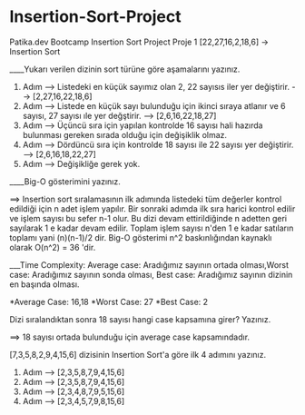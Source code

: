 # Insertion-Sort-Project
Patika.dev Bootcamp Insertion Sort Project
Proje 1
[22,27,16,2,18,6] -> Insertion Sort

____Yukarı verilen dizinin sort türüne göre aşamalarını yazınız.

1. Adım --> Listedeki en küçük sayımız olan 2, 22 sayısıs iler yer değiştirir. --> [2,27,16,22,18,6]
2. Adım --> Listede en küçük sayı bulunduğu için ikinci sıraya atlanır ve 6 sayısı, 27 sayısı ıle yer değştirir. --> [2,6,16,22,18,27]
3. Adım --> Üçüncü sıra için yapılan kontrolde 16 sayısı hali hazırda bulunması gereken sırada olduğu için değişiklik olmaz.
4. Adım --> Dördüncü sıra için kontrolde 18 sayısı ile 22 sayısı yer değiştirir. --> [2,6,16,18,22,27]
5. Adım --> Değişikliğe gerek yok.

____Big-O gösterimini yazınız.

==> Insertion sort sıralamasının ilk adımında listedeki tüm değerler kontrol edildiği için n adet işlem yapılır. Bir sonraki adımda ilk sıra harici kontrol edilir ve işlem sayısı bu sefer n-1 olur. Bu dizi devam ettirildiğinde n adetten geri sayılarak 1 e kadar devam edilir. Toplam işlem sayısı n'den 1 e kadar satıların toplamı yani (n)(n-1)/2 dir. Big-O gösterimi n^2 baskınlığından kaynaklı olarak O(n^2) = 36 'dir.



___Time Complexity: Average case: Aradığımız sayının ortada olması,Worst case: Aradığımız sayının sonda olması, Best case: Aradığımız sayının dizinin en başında olması.

*Average Case: 16,18
*Worst Case: 27
*Best Case: 2

Dizi sıralandıktan sonra 18 sayısı hangi case kapsamına girer? Yazınız.

==> 18 sayısı ortada bulunduğu için average case kapsamındadır.


[7,3,5,8,2,9,4,15,6] dizisinin Insertion Sort'a göre ilk 4 adımını yazınız.

1. Adım --> [2,3,5,8,7,9,4,15,6]
2. Adım --> [2,3,5,8,7,9,4,15,6]
3. Adım --> [2,3,4,8,7,9,5,15,6]
4. Adım --> [2,3,4,5,7,9,8,15,6]




